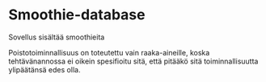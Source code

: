 # Smoothie-database

Sovellus sisältää smoothieita

Poistotoiminnallisuus on toteutettu vain raaka-aineille, koska tehtävänannossa ei oikein spesifioitu sitä, että pitääkö sitä toiminnallisuutta ylipäätänsä edes olla.

